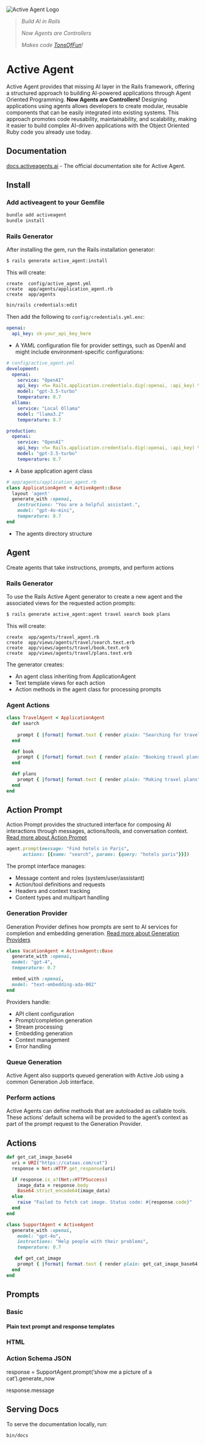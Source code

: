 ![Active Agent Logo](https://framerusercontent.com/images/oEx786EYW2ZVL4Xf9hparOVLjHI.png)
> *Build AI in Rails*
>
> *Now Agents are Controllers*
>
> *Makes code [TonsOfFun](https://tonsoffun.github.io)!*

# Active Agent
Active Agent provides that missing AI layer in the Rails framework, offering a structured approach to building AI-powered applications through Agent Oriented Programming. **Now Agents are Controllers!** Designing applications using agents allows developers to create modular, reusable components that can be easily integrated into existing systems. This approach promotes code reusability, maintainability, and scalability, making it easier to build complex AI-driven applications with the Object Oriented Ruby code you already use today.

## Documentation
[docs.activeagents.ai](https://docs.activeagents.ai) - The official documentation site for Active Agent.

## Install

### Add activeagent to your Gemfile
```bash
bundle add activeagent
bundle install
```

### Rails Generator
After installing the gem, run the Rails installation generator:

```bash
$ rails generate active_agent:install
```

This will create:
```
create  config/active_agent.yml
create  app/agents/application_agent.rb
create  app/agents
```
```bash
bin/rails credentials:edit
```
Then add the following to `config/credentials.yml.enc`:
```yaml
openai:
  api_key: sk-your_api_key_here
```
- A YAML configuration file for provider settings, such as OpenAI and might include environment-specific configurations:

```yaml
# config/active_agent.yml
development:
  openai:
    service: "OpenAI"
    api_key: <%= Rails.application.credentials.dig(:openai, :api_key) %>
    model: "gpt-3.5-turbo"
    temperature: 0.7
  ollama:
    service: "Local Ollama"
    model: "llama3.2"
    temperature: 0.7

production:
  openai:
    service: "OpenAI"
    api_key: <%= Rails.application.credentials.dig(:openai, :api_key) %>
    model: "gpt-3.5-turbo"
    temperature: 0.7

```
- A base application agent class
```ruby
# app/agents/application_agent.rb
class ApplicationAgent < ActiveAgent::Base
  layout 'agent'
  generate_with :openai, 
    instructions: "You are a helpful assistant.",
    model: "gpt-4o-mini",
    temperature: 0.7
end
```
- The agents directory structure

## Agent
Create agents that take instructions, prompts, and perform actions

### Rails Generator
To use the Rails Active Agent generator to create a new agent and the associated views for the requested action prompts:

```bash
$ rails generate active_agent:agent travel search book plans 
```
This will create:
```
create  app/agents/travel_agent.rb
create  app/views/agents/travel/search.text.erb
create  app/views/agents/travel/book.text.erb
create  app/views/agents/travel/plans.text.erb
```

The generator creates:
- An agent class inheriting from ApplicationAgent
- Text template views for each action
- Action methods in the agent class for processing prompts

### Agent Actions
```ruby
class TravelAgent < ApplicationAgent
  def search
    
    prompt { |format| format.text { render plain: "Searching for travel options" } }
  end

  def book
    prompt { |format| format.text { render plain: "Booking travel plans" } }
  end

  def plans
    prompt { |format| format.text { render plain: "Making travel plans" } }
  end
end
```

## Action Prompt

Action Prompt provides the structured interface for composing AI interactions through messages, actions/tools, and conversation context. [Read more about Action Prompt](lib/active_agent/action_prompt/README.md)

```ruby
agent.prompt(message: "Find hotels in Paris", 
      actions: [{name: "search", params: {query: "hotels paris"}}])
```

The prompt interface manages:
- Message content and roles (system/user/assistant)
- Action/tool definitions and requests
- Headers and context tracking
- Content types and multipart handling

### Generation Provider 

Generation Provider defines how prompts are sent to AI services for completion and embedding generation. [Read more about Generation Providers](lib/active_agent/generation_provider/README.md)

```ruby
class VacationAgent < ActiveAgent::Base
  generate_with :openai, 
  model: "gpt-4",
  temperature: 0.7

  embed_with :openai,
  model: "text-embedding-ada-002" 
end
```

Providers handle:
- API client configuration
- Prompt/completion generation
- Stream processing
- Embedding generation  
- Context management
- Error handling

### Queue Generation

Active Agent also supports queued generation with Active Job using a common Generation Job interface.

### Perform actions

Active Agents can define methods that are autoloaded as callable tools. These actions’ default schema will be provided to the agent’s context as part of the prompt request to the Generation Provider.

## Actions

```ruby
def get_cat_image_base64  
  uri = URI("https://cataas.com/cat")  
  response = Net::HTTP.get_response(uri)

  if response.is_a?(Net::HTTPSuccess)  
    image_data = response.body  
    Base64.strict_encode64(image_data)  
  else  
    raise "Failed to fetch cat image. Status code: #{response.code}"  
  end  
end

class SupportAgent < ActiveAgent  
  generate_with :openai,  
    model: "gpt-4o",  
    instructions: "Help people with their problems",  
    temperature: 0.7

   def get_cat_image  
    prompt { |format| format.text { render plain: get_cat_image_base64 } }  
  end  
end  
```

## Prompts

### Basic 

#### Plain text prompt and response templates

### HTML

### Action Schema JSON

response = SupportAgent.prompt(‘show me a picture of a cat’).generate_now

response.message

## Serving Docs
To serve the documentation locally, run:

```bash
bin/docs
```